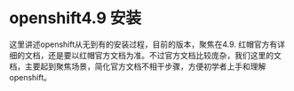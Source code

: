 # openshift4.9 安装

这里讲述openshift从无到有的安装过程，目前的版本，聚焦在4.9. 红帽官方有详细的文档，还是要以红帽官方文档为准。不过官方文档比较庞杂，我们这里的文档，主要起到聚焦场景，简化官方文档不相干步骤，方便初学者上手和理解openshift。